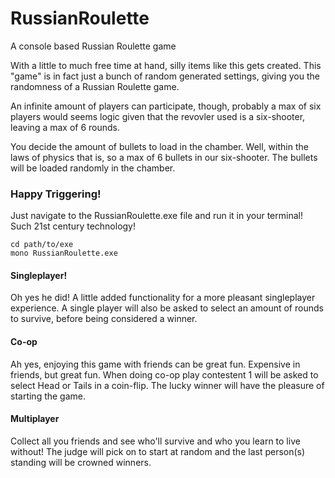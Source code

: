 # RussianRoulette
A console based Russian Roulette game

With a little to much free time at hand, silly items like this gets created. 
This "game" is in fact just a bunch of random generated settings, giving you the randomness of a Russian Roulette game. 

An infinite amount of players can participate, though, probably a max of six players would seems logic given that the revovler used is a six-shooter, leaving a max of 6 rounds.

You decide the amount of bullets to load in the chamber. Well, within the laws of physics that is, so a max of 6 bullets in our six-shooter.
The bullets will be loaded randomly in the chamber.

### Happy Triggering!
Just navigate to the RussianRoulette.exe file and run it in your terminal! Such 21st century technology!

```
cd path/to/exe
mono RussianRoulette.exe
```


#### Singleplayer!
Oh yes he did! A little added functionality for a more pleasant singleplayer experience. A single player will also be asked to select an amount of rounds to survive, before being considered a winner.

#### Co-op
Ah yes, enjoying this game with friends can be great fun. Expensive in friends, but great fun. When doing co-op play contestent 1 will be asked to select Head or Tails in a coin-flip. The lucky winner will have the pleasure of starting the game.

#### Multiplayer
Collect all you friends and see who'll survive and who you learn to live without! The judge will pick on to start at random and the last person(s) standing will be crowned winners.

